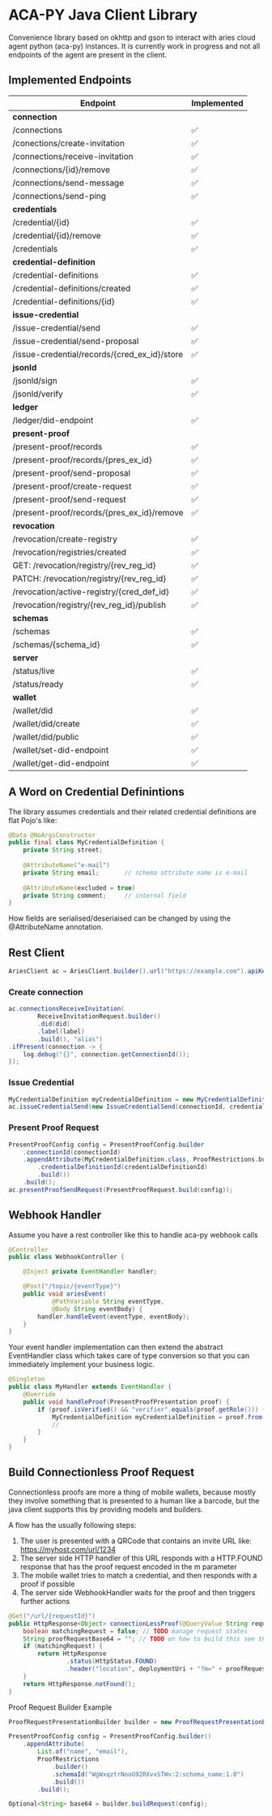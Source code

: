 # ACA-PY Java Client Library

Convenience library based on okhttp and gson to interact with aries cloud agent python (aca-py) instances. It is currently work in progress and not all endpoints of the agent are present in the client.

## Implemented Endpoints

| Endpoint                                     | Implemented |
|----------------------------------------------|------------------------------|
| **connection**                               |                              |
| /connections                                 | :white_check_mark:           |
| /conections/create-invitation                | :white_check_mark:           |
| /connections/receive-invitation              | :white_check_mark:           |
| /connections/{id}/remove                     | :white_check_mark:           |
| /connections/send-message                    | :white_check_mark:           |
| /connections/send-ping                       | :white_check_mark:           |
| **credentials**                              |                              |
| /credential/{id}                             | :white_check_mark:           |
| /credential/{id}/remove                      | :white_check_mark:           |
| /credentials                                 | :white_check_mark:           |
| **credential-definition**                    |                              |
| /credential-definitions                      | :white_check_mark:           |
| /credential-definitions/created              | :white_check_mark:           |
| /credential-definitions/{id}                 | :white_check_mark:           |
| **issue-credential**                         |                              |
| /issue-credential/send                       | :white_check_mark:           |
| /issue-credential/send-proposal              | :white_check_mark:           |
| /issue-credential/records/{cred_ex_id}/store | :white_check_mark:           |
| **jsonld**                                   |                              |
| /jsonld/sign                                 | :white_check_mark:           |
| /jsonld/verify                               | :white_check_mark:           |
| **ledger**                                   |                              |
| /ledger/did-endpoint                         | :white_check_mark:           |
| **present-proof**                            |                              |
| /present-proof/records                       | :white_check_mark:           |
| /present-proof/records/{pres_ex_id}          | :white_check_mark:           |
| /present-proof/send-proposal                 | :white_check_mark:           |
| /present-proof/create-request                | :white_check_mark:           |
| /present-proof/send-request                  | :white_check_mark:           |
| /present-proof/records/{pres_ex_id}/remove   | :white_check_mark:           |
| **revocation**                               |                              |
| /revocation/create-registry                  | :white_check_mark:           |
| /revocation/registries/created               | :white_check_mark:           |
| GET: /revocation/registry/{rev_reg_id}       | :white_check_mark:           |
| PATCH: /revocation/registry/{rev_reg_id}     | :white_check_mark:           |
| /revocation/active-registry/{cred_def_id}    | :white_check_mark:           |
| /revocation/registry/{rev_reg_id}/publish    | :white_check_mark:           |
| **schemas**                                  |                              |
| /schemas                                     | :white_check_mark:           |
| /schemas/{schema_id}                         | :white_check_mark:           |
| **server**                                   |                              |
| /status/live                                 | :white_check_mark:           |
| /status/ready                                | :white_check_mark:           |
| **wallet**                                   |                              |
| /wallet/did                                  | :white_check_mark:           |
| /wallet/did/create                           | :white_check_mark:           |
| /wallet/did/public                           | :white_check_mark:           |
| /wallet/set-did-endpoint                     | :white_check_mark:           |
| /wallet/get-did-endpoint                     | :white_check_mark:           |

## A Word on Credential Definintions

The library assumes credentials and their related credential definitions are flat Pojo's like:

```Java
@Data @NoArgsConstructor
public final class MyCredentialDefinition {
    private String street;
    
    @AttributeName("e-mail")
    private String email;       // schema attribute name is e-mail
    
    @AttributeName(excluded = true)
    private String comment;     // internal field
}
```

How fields are serialised/deseriaised can be changed by using the @AttributeName annotation.

## Rest Client

```java
AriesClient ac = AriesClient.builder().url("https://example.com").apiKey("secret").build();
```

### Create connection

```java
ac.connectionsReceiveInvitation(
        ReceiveInvitationRequest.builder()
        .did(did)
        .label(label)
        .build(), "alias")    
.ifPresent(connection -> {
    log.debug("{}", connection.getConnectionId());
});
```

### Issue Credential

```Java
MyCredentialDefinition myCredentialDefinition = new MyCredentialDefinition("test@myexample.com")
ac.issueCredentialSend(new IssueCredentialSend(connectionId, credentialdefinitionId, myCredentialDefinition));
```

### Present Proof Request

```Java
PresentProofConfig config = PresentProofConfig.builder
    .connectionId(connectionId)
    .appendAttribute(MyCredentialDefinition.class, ProofRestrictions.builder()
        .credentialDefinitionId(credentialDefinitionId)
        .build())
    .build();
ac.presentProofSendRequest(PresentProofRequest.build(config));
```

## Webhook Handler

Assume you have a rest controller like this to handle aca-py webhook calls

```java
@Controller
public class WebhookController {

    @Inject private EventHandler handler;

    @Post("/topic/{eventType}")
    public void ariesEvent(
            @PathVariable String eventType,
            @Body String eventBody) {
        handler.handleEvent(eventType, eventBody);
    }
}
```

Your event handler implementation can then extend the abstract EventHandler class which takes care of type conversion so that you can immediately implement your business logic.

```java
@Singleton
public class MyHandler extends EventHandler {
    @Override
    public void handleProof(PresentProofPresentation proof) {
        if (proof.isVerified() && "verifier".equals(proof.getRole())) {     // received a validated proof
            MyCredentialDefinition myCredentialDefinition = proof.from(MyCredentialDefinition.class);
            //
        }
    }
}
```
## Build Connectionless Proof Request

Connectionless proofs are more a thing of mobile wallets, because mostly they involve something that is presented to a human
like a barcode, but the java client supports this by providing models and builders.

A flow has the usually following steps:

1. The user is presented with a QRCode that contains an invite URL like: https://myhost.com/url/1234
2. The server side HTTP handler of this URL responds with a HTTP.FOUND response that has the proof request encoded in the m parameter
3. The mobile wallet tries to match a credential, and then responds with a proof if possible
3. The server side WebhookHandler waits for the proof and then triggers further actions

```java
@Get("/url/{requestId}")
public HttpResponse<Object> connectionLessProof(@QueryValue String requestId) {
    boolean matchingRequest = false; // TODO manage request states
    String proofRequestBase64 = ""; // TODO on how to build this see the example below
    if (matchingRequest) {
        return HttpResponse
                .status(HttpStatus.FOUND)
                .header("location", deploymentUri + "?m=" + proofRequestBase64;
    }
    return HttpResponse.notFound();
}
```
Proof Request Builder Example

```java
ProofRequestPresentationBuilder builder = new ProofRequestPresentationBuilder(ariesClient);

PresentProofConfig config = PresentProofConfig.builder()
    .appendAttribute(
        List.of("name", "email"),
        ProofRestrictions
            .builder()
            .schemaId("WgWxqztrNooG92RXvxSTWv:2:schema_name:1.0")
            .build())
        .build();

Optional<String> base64 = builder.buildRequest(config);

```